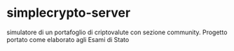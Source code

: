 # simplecrypto-server
simulatore di un portafoglio di criptovalute con sezione community. Progetto portato come elaborato agli Esami di Stato
